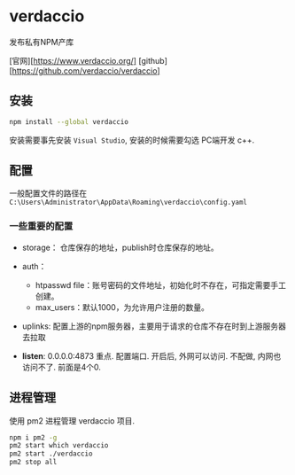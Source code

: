 # verdaccio

发布私有NPM产库

[官网][https://www.verdaccio.org/] [github][https://github.com/verdaccio/verdaccio]



## 安装

```bash
npm install --global verdaccio
```

安装需要事先安装 `Visual Studio`, 安装的时候需要勾选 PC端开发 c++.



## 配置

一般配置文件的路径在`C:\Users\Administrator\AppData\Roaming\verdaccio\config.yaml`

### 一些重要的配置

+ storage： 仓库保存的地址，publish时仓库保存的地址。

+ auth：
  +  htpasswd file：账号密码的文件地址，初始化时不存在，可指定需要手工创建。
  + max_users：默认1000，为允许用户注册的数量。

+ uplinks: 配置上游的npm服务器，主要用于请求的仓库不存在时到上游服务器去拉取
+ **listen**: 0.0.0.0:4873  重点. 配置端口. 开启后, 外网可以访问. 不配做, 内网也访问不了.  前面是4个0.



## 进程管理

使用 pm2 进程管理 verdaccio 项目. 

```bash
npm i pm2 -g
pm2 start which verdaccio
pm2 start ./verdaccio
pm2 stop all 
```

